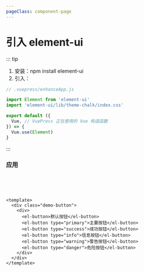 ```yaml
---
pageClass: component-page
---
```


# 引入 element-ui

::: tip
1. 安装：npm install element-ui
2. 引入：
```js
// .vuepress/enhanceApp.js

import Element from 'element-ui'
import 'element-ui/lib/theme-chalk/index.css'

export default ({
  Vue, // VuePress 正在使用的 Vue 构造函数
}) => {
  Vue.use(Element)
}
```
:::


### 应用

&nbsp;

<template>
  <div class="demo-button">
    <div>
      <el-button>默认按钮</el-button>
      <el-button type="primary">主要按钮</el-button>
      <el-button type="success">成功按钮</el-button>
      <el-button type="info">信息按钮</el-button>
      <el-button type="warning">警告按钮</el-button>
      <el-button type="danger">危险按钮</el-button>
    </div>
  </div>
</template>

&nbsp;
```vue
<template>
  <div class="demo-button">
    <div>
      <el-button>默认按钮</el-button>
      <el-button type="primary">主要按钮</el-button>
      <el-button type="success">成功按钮</el-button>
      <el-button type="info">信息按钮</el-button>
      <el-button type="warning">警告按钮</el-button>
      <el-button type="danger">危险按钮</el-button>
    </div>
  </div>
</template>
```